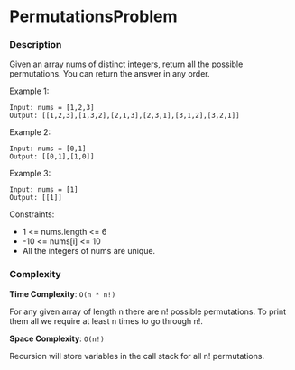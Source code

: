 # PermutationsProblem

### Description
Given an array nums of distinct integers, return all the possible permutations. You can return the answer in any order.

Example 1:
```
Input: nums = [1,2,3]
Output: [[1,2,3],[1,3,2],[2,1,3],[2,3,1],[3,1,2],[3,2,1]]
```

Example 2:
```
Input: nums = [0,1]
Output: [[0,1],[1,0]]
```

Example 3:

```
Input: nums = [1]
Output: [[1]]
```

Constraints:

- 1 <= nums.length <= 6
- -10 <= nums[i] <= 10
- All the integers of nums are unique.

### Complexity

**Time Complexity**: `O(n * n!)`

For any given array of length n there are n! possible permutations. To print them all we require at least n times to go through n!.

**Space Complexity**: `O(n!)`

Recursion will store variables in the call stack for all n! permutations.
